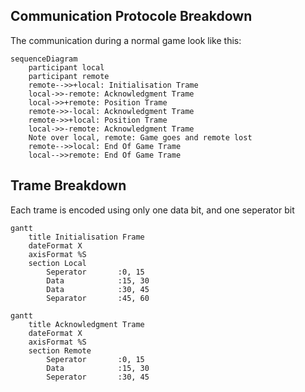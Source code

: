 ## Communication Protocole Breakdown
The communication during a normal game look like this:
```mermaid
sequenceDiagram
    participant local
    participant remote
    remote-->>+local: Initialisation Trame
    local->>-remote: Acknowledgment Trame
    local->>+remote: Position Trame
    remote->>-local: Acknowledgment Trame
    remote->>+local: Position Trame
    local->>-remote: Acknowledgment Trame
    Note over local, remote: Game goes and remote lost
    remote-->>local: End Of Game Trame
    local-->>remote: End Of Game Trame
```

## Trame Breakdown
Each trame is encoded using only one data bit, and one seperator bit
```mermaid
gantt
    title Initialisation Frame
    dateFormat X
    axisFormat %S
    section Local
        Seperator       :0, 15
        Data            :15, 30
        Data            :30, 45
        Separator       :45, 60
```

```mermaid
gantt
    title Acknowledgment Trame
    dateFormat X
    axisFormat %S
    section Remote
        Seperator       :0, 15
        Data            :15, 30
        Seperator       :30, 45
            
```
